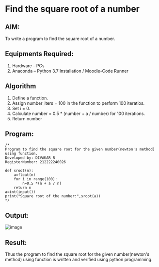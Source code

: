 # Find the square root of a number

## AIM:
To write a program to find the square root of a number.

## Equipments Required:
1. Hardware – PCs
2. Anaconda – Python 3.7 Installation / Moodle-Code Runner

## Algorithm
1. Define a function.
2. Assign number_iters = 100 in the function to perform 100 iteratios.
3. Set i = 0.
4. Calculate  number = 0.5 * (number + a / number) for 100 iterations.
5. Return number

## Program:
```
/*
Program to find the square root for the given number(newton's method) using function.
Developed by: DIVAKAR R 
RegisterNumber: 212222240026

def sroot(n):
    a=float(n)
    for i in range(100):
        n=0.5 *(n + a / n)
    return n
a=int(input())
print("Square root of the number:",sroot(a))
*/
```

## Output:
![image](https://github.com/divakar618/Square-root-of-a-number/assets/121932143/67210265-1446-452e-985a-ef480be0757d)

## Result:
Thus the program to find the square root for the given number(newton's method) using function is written and verified using python programming.
